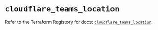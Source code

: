 # `cloudflare_teams_location`

Refer to the Terraform Registory for docs: [`cloudflare_teams_location`](https://registry.terraform.io/providers/cloudflare/cloudflare/4.17.0/docs/resources/teams_location).
